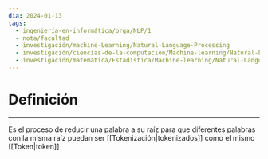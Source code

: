```yaml
---
dia: 2024-01-13
tags:
  - ingeniería-en-informática/orga/NLP/1
  - nota/facultad
  - investigación/machine-Learning/Natural-Language-Processing
  - investigación/ciencias-de-la-computación/Machine-learning/Natural-Language-Processing
  - investigación/matemática/Estadística/Machine-learning/Natural-Language-Processing
---
```

# Definición
---
Es el proceso de reducir una palabra a su raíz para que diferentes palabras con la misma raíz puedan ser [[Tokenización|tokenizados]] como el mismo [[Token|token]]